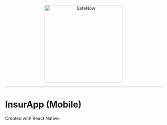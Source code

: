 <p align="center">
  <a href="https://github.com/SafeNow/safenow_app">
    <img src="../frontend/src/assets/safenow.png" alt="SafeNow" title="SafeNow" width="250px">
  </a>
</p>

-----------------

# InsurApp (Mobile)

Created with React Native.
